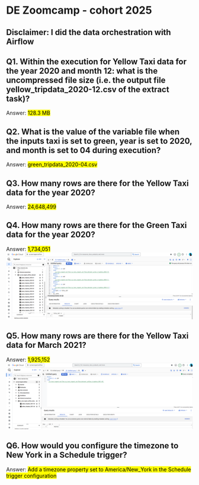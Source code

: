 # DE Zoomcamp - cohort 2025
## Disclaimer: I did the data orchestration with Airflow

## Q1. Within the execution for Yellow Taxi data for the year 2020 and month 12: what is the uncompressed file size (i.e. the output file yellow_tripdata_2020-12.csv of the extract task)?

Answer: <mark> 128.3 MB </mark>

## Q2. What is the value of the variable file when the inputs taxi is set to green, year is set to 2020, and month is set to 04 during execution?

Answer: <mark> green_tripdata_2020-04.csv </mark>

## Q3. How many rows are there for the Yellow Taxi data for the year 2020?

Answer: <mark> 24,648,499 </mark>

## Q4. How many rows are there for the Green Taxi data for the year 2020?

Answer: <mark> 1,734,051 </mark>
![Big Query total Green rows](../images/total_rows_green_2020.PNG)

## Q5. How many rows are there for the Yellow Taxi data for March 2021?

Answer: <mark> 1,925,152 </mark>
![Big Query total Green rows](../images/total_rows_yellow_2021-03.PNG)

## Q6. How would you configure the timezone to New York in a Schedule trigger?

Answer: <mark> Add a timezone property set to America/New_York in the Schedule trigger configuration </mark>